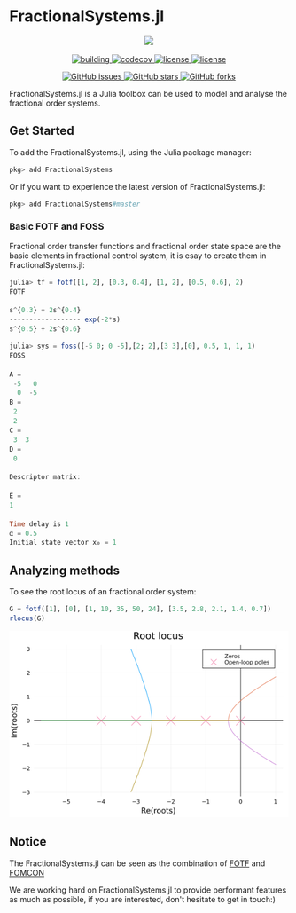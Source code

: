 # FractionalSystems.jl

<p align="center">
<img width="250px" src="https://raw.githubusercontent.com/SciFracX/FractionalSystems.jl/master/docs/src/assets/logo.svg"/>
</p>


<p align="center">
  <a href="https://github.com/SciFracX/FractionalSystems.jl/actions?query=workflow%3ACI">
    <img alt="building" src="https://github.com/SciFracX/FractionalSystems.jl/workflows/CI/badge.svg">
  </a>
  <a href="https://codecov.io/gh/SciFracX/FractionalSystems.jl">
    <img alt="codecov" src="https://codecov.io/gh/SciFracX/FractionalSystems.jl/branch/master/graph/badge.svg">
  </a>
  <a href="https://scifracx.github.io/FractionalSystems.jl/dev/">
    <img src="https://img.shields.io/badge/docs-dev-blue.svg" alt="license">
  </a>
  <a href="https://github.com/SciFracX/FractionalSystems.jl/blob/master/LICENSE">
    <img src="https://img.shields.io/github/license/SciFracX/FractionalSystems.jl?style=flat-square" alt="license">
  </a>
</p>

<p align="center">
  <a href="https://github.com/SciFracX/FractionalSystems.jl/issues">
    <img alt="GitHub issues" src="https://img.shields.io/github/issues/SciFracX/FractionalSystems.jl?style=flat-square">
  </a>
  <a href="#">
    <img alt="GitHub stars" src="https://img.shields.io/github/stars/SciFracX/FractionalSystems.jl?style=flat-square">
  </a>
  <a href="https://github.com/SciFracX/FractionalSystems.jl/network">
    <img alt="GitHub forks" src="https://img.shields.io/github/forks/SciFracX/FractionalSystems.jl?style=flat-square">
  </a>
</p>



FractionalSystems.jl is a Julia toolbox can be used to model and analyse the fractional order systems.

## Get Started

To add the FractionalSystems.jl, using the Julia package manager:

```julia
pkg> add FractionalSystems
```

Or if you want to experience the latest version of FractionalSystems.jl:

```julia
pkg> add FractionalSystems#master
```

### Basic FOTF and FOSS

Fractional order transfer functions and fractional order state space are the basic elements in fractional control system, it is esay to create them in FractionalSystems.jl:

```julia
julia> tf = fotf([1, 2], [0.3, 0.4], [1, 2], [0.5, 0.6], 2)
FOTF

s^{0.3} + 2s^{0.4}
------------------ exp(-2*s)     
s^{0.5} + 2s^{0.6}
```

```julia
julia> sys = foss([-5 0; 0 -5],[2; 2],[3 3],[0], 0.5, 1, 1, 1)
FOSS

A =
 -5   0
  0  -5
B =
 2
 2
C =
 3  3
D =
 0

Descriptor matrix:

E =
1

Time delay is 1
α = 0.5
Initial state vector x₀ = 1
```

## Analyzing methods

To see the root locus of an fractional order system:

```julia
G = fotf([1], [0], [1, 10, 35, 50, 24], [3.5, 2.8, 2.1, 1.4, 0.7])
rlocus(G)
```

![rlocus](examples/rlocusexample.png)

## Notice

The FractionalSystems.jl can be seen as the combination of [FOTF](https://www.mathworks.com/matlabcentral/fileexchange/60874-fotf-toolbox) and [FOMCON](https://fomcon.net/)

We are working hard on FractionalSystems.jl to provide performant features as much as possible, if you are interested, don't hesitate to get in touch:)
